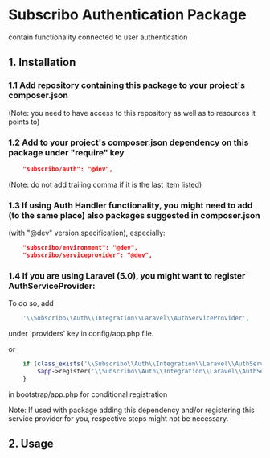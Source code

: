 # Subscribo Authentication Package

contain functionality connected to user authentication

## 1. Installation

### 1.1 Add repository containing this package to your project's composer.json

(Note: you need to have access to this repository as well as to resources it points to)

### 1.2 Add to your project's composer.json dependency on this package under "require" key

```json
    "subscribo/auth": "@dev",
```

(Note: do not add trailing comma if it is the last item listed)

### 1.3 If using Auth Handler functionality, you might need to add (to the same place) also packages suggested in composer.json

(with "@dev" version specification), especially:

```json
    "subscribo/environment": "@dev",
    "subscribo/serviceprovider": "@dev",
```

### 1.4 If you are using Laravel (5.0), you might want to register AuthServiceProvider:

To do so, add

```php
    '\\Subscribo\\Auth\\Integration\\Laravel\\AuthServiceProvider',
```

under 'providers' key in config/app.php file.

or

```php
    if (class_exists('\\Subscribo\\Auth\\Integration\\Laravel\\AuthServiceProvider')) {
        $app->register('\\Subscribo\\Auth\\Integration\\Laravel\\AuthServiceProvider');
    }
```

in bootstrap/app.php for conditional registration

Note: If used with package adding this dependency and/or registering this service provider for you, respective steps might not be necessary.

## 2. Usage

